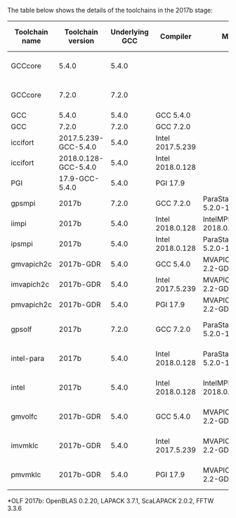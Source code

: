 The table below shows the details of the toolchains in the 2017b stage:

| Toolchain name |     Toolchain version     | Underlying GCC |     Compiler     |          MPI           |  CUDA  | Math libraries |    Includes software from     |                          Notes                           |
|----------------|---------------------------|----------------|------------------|------------------------|--------|----------------|-------------------------------|----------------------------------------------------------|
| GCCcore        | 5.4.0                     | 5.4.0          |                  |                        |         |                |                               | Used for boostrapping other compilers and basic software |
| GCCcore        | 7.2.0                     | 7.2.0          |                  |                        |         |                |                               | Used for boostrapping other compilers and basic software |
| GCC            | 5.4.0                     | 5.4.0          | GCC 5.4.0        |                        |         |                | GCCcore                       | Compiler toolchain                                       |
| GCC            | 7.2.0                     | 7.2.0          | GCC 7.2.0        |                        |         |                | GCCcore                       | Compiler toolchain                                       |
| iccifort       | 2017.5.239-GCC-5.4.0      | 5.4.0          | Intel 2017.5.239 |                        |         |                | GCCcore                       | Compiler toolchain                                       |
| iccifort       | 2018.0.128-GCC-5.4.0      | 5.4.0          | Intel 2018.0.128 |                        |         |                | GCCcore                       | Compiler toolchain                                       |
| PGI            | 17.9-GCC-5.4.0            | 5.4.0          | PGI 17.9         |                        |         |                | GCCcore                       | Compiler toolchain                                       |
| gpsmpi         | 2017b                     | 7.2.0          | GCC 7.2.0        | ParaStationMPI 5.2.0-1 |         |                | GCCcore, GCC                  | Compiler+MPI toolchain                                   |
| iimpi          | 2017b                     | 5.4.0          | Intel 2018.0.128 | IntelMPI 2018.0.128    |         |                | GCCcore, iccifort             | Compiler+MPI toolchain                                   |
| ipsmpi         | 2017b                     | 5.4.0          | Intel 2018.0.128 | ParaStationMPI 5.2.0-1 |         |                | GCCcore, iccifort             | Compiler+MPI toolchain                                   |
| gmvapich2c     | 2017b-GDR                 | 5.4.0          | GCC 5.4.0        | MVAPICH2 2.2-GDR       | 9.0.176 |                | GCCcore, GCC                  | Compiler+MPI+CUDA toolchain                              |
| imvapich2c     | 2017b-GDR                 | 5.4.0          | Intel 2017.5.239 | MVAPICH2 2.2-GDR       | 9.0.176 |                | GCCcore, iccifort             | Compiler+MPI+CUDA toolchain                              |
| pmvapich2c     | 2017b-GDR                 | 5.4.0          | PGI 17.9         | MVAPICH2 2.2-GDR       | 9.0.176 |                | GCCcore, PGI                  | Compiler+MPI+CUDA toolchain                              |
| gpsolf         | 2017b                     | 7.2.0          | GCC 7.2.0        | ParaStationMPI 5.2.0-1 |         | OLF 2017b      | GCCcore, GCC, gpsmpi          | Compiler+MPI+Math toolchain                              |
| intel-para     | 2017b                     | 5.4.0          | Intel 2018.0.128 | ParaStationMPI 5.2.0-1 |         | MKL 2018.0.128 | GCCcore, iccifort, ipsmpi     | Compiler+MPI+Math toolchain                              |
| intel          | 2017b                     | 5.4.0          | Intel 2018.0.128 | IntelMPI 2018.0.128    |         | MKL 2018.0.128 | GCCcore, iccifort, iimpi      | Compiler+MPI+Math toolchain                              |
| gmvolfc        | 2017b-GDR                 | 5.4.0          | GCC 5.4.0        | MVAPICH2 2.2-GDR       | 9.0.176 | OLF 2017b      | GCCcore, GCC, gmvapich2c      | Compiler+MPI+CUDA+Math toolchain                         |
| imvmklc        | 2017b-GDR                 | 5.4.0          | Intel 2017.5.239 | MVAPICH2 2.2-GDR       | 9.0.176 | MKL 2018.0.128 | GCCcore, iccifort, imvapich2c | Compiler+MPI+CUDA+Math toolchain                         |
| pmvmklc        | 2017b-GDR                 | 5.4.0          | PGI 17.9         | MVAPICH2 2.2-GDR       | 9.0.176 | MKL 2018.0.128 | GCCcore, PGI, pmvapich2c      | Compiler+MPI+CUDA+Math toolchain                         |

*OLF 2017b: OpenBLAS 0.2.20, LAPACK 3.7.1, ScaLAPACK 2.0.2, FFTW 3.3.6
